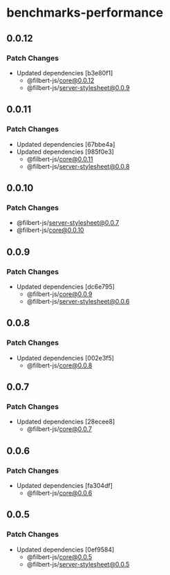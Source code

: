 # benchmarks-performance

## 0.0.12

### Patch Changes

- Updated dependencies [b3e80f1]
  - @filbert-js/core@0.0.12
  - @filbert-js/server-stylesheet@0.0.9

## 0.0.11

### Patch Changes

- Updated dependencies [67bbe4a]
- Updated dependencies [985f0e3]
  - @filbert-js/core@0.0.11
  - @filbert-js/server-stylesheet@0.0.8

## 0.0.10

### Patch Changes

- @filbert-js/server-stylesheet@0.0.7
- @filbert-js/core@0.0.10

## 0.0.9

### Patch Changes

- Updated dependencies [dc6e795]
  - @filbert-js/core@0.0.9
  - @filbert-js/server-stylesheet@0.0.6

## 0.0.8

### Patch Changes

- Updated dependencies [002e3f5]
  - @filbert-js/core@0.0.8

## 0.0.7

### Patch Changes

- Updated dependencies [28ecee8]
  - @filbert-js/core@0.0.7

## 0.0.6

### Patch Changes

- Updated dependencies [fa304df]
  - @filbert-js/core@0.0.6

## 0.0.5

### Patch Changes

- Updated dependencies [0ef9584]
  - @filbert-js/core@0.0.5
  - @filbert-js/server-stylesheet@0.0.5
